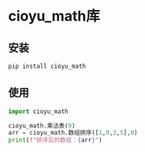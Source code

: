 # cioyu_math库

## 安装

```bash
pip install cioyu_math
```

## 使用

```python
import cioyu_math

cioyu_math.乘法表(9)
arr = cioyu_math.数组排序([1,9,3,5],0)
print(f"排序后的数组：{arr}")

```
